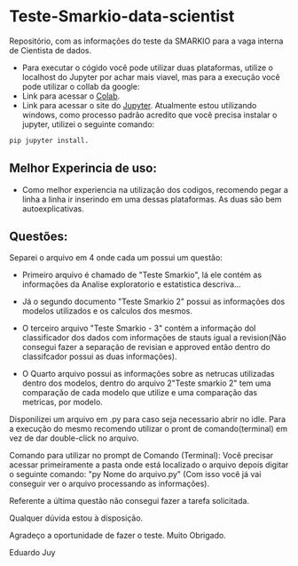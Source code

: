 # Teste-Smarkio-data-scientist
Repositório,  com as informações do teste da SMARKIO para a vaga interna de Cientista de dados.


- Para executar o cógido você pode utilizar duas plataformas, utilize o localhost do Jupyter por achar mais viavel, mas para a execução você pode utilizar o collab da google: 
- Link para acessar o [Colab](https://colab.research.google.com/).
- Link para acessar o site do [Jupyter](https://jupyter.org/).
Atualmente estou utilizando windows, como processo padrão acredito que você precisa instalar o jupyter, utilizei o seguinte comando:
```sh
pip jupyter install.
```
## Melhor Experincia de uso:

- Como melhor experiencia na utilização dos codigos, recomendo pegar a linha a linha ir inserindo  em uma dessas plataformas. As duas são bem autoexplicativas.


## Questões:

Separei o arquivo em 4 onde cada um possui um questão:

- Primeiro arquivo é chamado de "Teste Smarkio", lá ele contém as informações da Analise exploratorio e estatistica descriva...

- Já o segundo documento "Teste Smarkio 2" possui as informações dos modelos utilizados e os calculos dos mesmos.

- O terceiro arquivo "Teste Smarkio - 3" contém a informação dol classificador dos dados com informações de stauts igual a revision(Não consegui fazer a separação de revisian e approved então dentro do classifcador possui as duas informações).

- O Quarto arquivo possui as informações sobre as netrucas utilizadas dentro dos modelos, dentro do arquivo 2"Teste smarkio 2" tem uma comparação de cada modelo que utilize e uma comparação das metricas, por modelo.


Disponilizei um arquivo em .py para caso seja necessario abrir no idle. Para a execução do mesmo recomendo utilizar o pront de comando(terminal) em vez de dar double-click no arquivo.

Comando para utilizar no prompt de Comando (Terminal): Você precisar acessar primeiramente a pasta onde está localizado o arquivo depois digitar o seguinte comando: "py Nome do arquivo.py" (Com isso você já vai conseguir ver o arquivo processando as informações).


Referente a última questão não consegui fazer a tarefa solicitada.

Qualquer dúvida estou à disposição.

Agradeço a oportunidade de fazer o teste. Muito Obrigado.

Eduardo Juy


